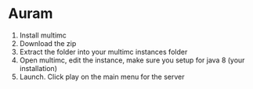 # Auram

1. Install multimc
2. Download the zip
3. Extract the folder into your multimc instances folder
4. Open multimc, edit the instance, make sure you setup for java 8 (your installation)
5. Launch. Click play on the main menu for the server
